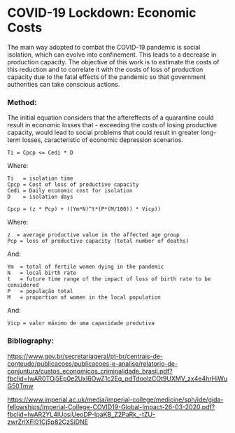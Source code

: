 # COVID-19 Lockdown: Economic Costs

The main way adopted to combat the COVID-19 pandemic is social isolation, which can evolve into confinement. This leads to a decrease in production capacity. The objective of this work is to estimate the costs of this reduction and to correlate it with the costs of loss of production capacity due to the fatal effects of the pandemic so that government authorities can take conscious actions. 

### Method:

The initial equation considers that the aftereffects of a quarantine could result in economic losses that - exceeding the costs of losing productive capacity, would lead to social problems that could result in greater long-term losses, caracteristic of economic depression scenarios.

```
Ti = Cpcp <= Cedi * D
```

Where:

```
Ti   = isolation time
Cpcp = Cost of loss of productive capacity
Cedi = Daily economic cost for isolation
D    = isolation days
```

```
Cpcp = (z * Pcp) + ((Ym*N)^t*(P*(M/100)) * Vicp))
```

Where:
```
z  = average productive value in the affected age group
Pcp = loss of productive capacity (total number of deaths)
```

And: 

```
Ym  = total of fertile women dying in the pandemic
N   = local birth rate
t   = future time range of the impact of loss of birth rate to be considered
P   = população total
M   = proportion of women in the local population
```

And: 

```
Vicp = valor máximo de uma capacidade produtiva
```

### Bibliography:

https://www.gov.br/secretariageral/pt-br/centrais-de-conteudo/publicacoes/publicacoes-e-analise/relatorio-de-conjuntura/custos_economicos_criminalidade_brasil.pdf?fbclid=IwAR0TOj5Ep0e2UxI6OwZ1c2Eq_pdTdoolzCOt9UXMV_zx4e4hrHiWuG50Tmw

https://www.imperial.ac.uk/media/imperial-college/medicine/sph/ide/gida-fellowships/Imperial-College-COVID19-Global-Impact-26-03-2020.pdf?fbclid=IwAR2YL4lUosjUeoDP-IpaKB_Z2PaRk_-tZU-zwrZrlXFl01Cj5p82CzSiDNE
